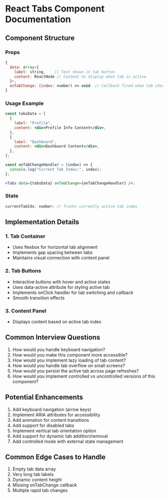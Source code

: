 # React Tabs Component Documentation

## Component Structure

### Props

```jsx
{
  data: Array<{
    label: string,    // Text shown in tab button
    content: ReactNode // Content to display when tab is active
  }>,
  onTabChange: (index: number) => void  // Callback fired when tab changes
}
```

### Usage Example

```jsx
const tabsData = [
  {
    label: "Profile",
    content: <div>Profile Info Content</div>,
  },
  {
    label: "Dashboard",
    content: <div>Dashboard Content</div>,
  },
];

const onTabChangeHandler = (index) => {
  console.log("Current Tab Index:", index);
};

<Tabs data={tabsData} onTabChange={onTabChangeHandler} />;
```

### State

```jsx
currentTabIdx: number; // Tracks currently active tab index
```

## Implementation Details

### 1. Tab Container

- Uses flexbox for horizontal tab alignment
- Implements gap spacing between tabs
- Maintains visual connection with content panel

### 2. Tab Buttons

- Interactive buttons with hover and active states
- Uses data-active attribute for styling active tab
- Implements onClick handler for tab switching and callback
- Smooth transition effects

### 3. Content Panel

- Displays content based on active tab index

## Common Interview Questions

1. How would you handle keyboard navigation?
2. How would you make this component more accessible?
3. How would you implement lazy loading of tab content?
4. How would you handle tab overflow on small screens?
5. How would you persist the active tab across page refreshes?
6. How would you implement controlled vs uncontrolled versions of this component?

## Potential Enhancements

1. Add keyboard navigation (arrow keys)
2. Implement ARIA attributes for accessibility
3. Add animation for content transitions
4. Add support for disabled tabs
5. Implement vertical tab orientation option
6. Add support for dynamic tab addition/removal
7. Add controlled mode with external state management

## Common Edge Cases to Handle

1. Empty tab data array
2. Very long tab labels
3. Dynamic content height
4. Missing onTabChange callback
5. Multiple rapid tab changes
